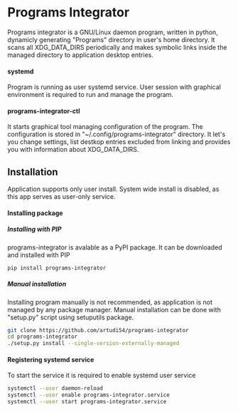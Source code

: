 # Programs Integrator
Programs integrator is a GNU/Linux daemon program, written in python, dynamicly generating "Programs" directory in user's home directory. It scans all XDG_DATA_DIRS periodically and makes symbolic links inside the managed directory to application desktop entries.

#### systemd
Program is running as user systemd service. User session with graphical environment is required to run and manage the program.

#### programs-integrator-ctl
It starts graphical tool managing configuration of the program. The configuration is stored in "~/.config/programs-integrator" directory. It let's you change settings, list destkop entries excluded from linking and provides you with information about XDG_DATA_DIRS.

## Installation
Application supports only user install. System wide install is disabled, as this app serves as user-only service.

#### Installing package

##### Installing with PIP
programs-integrator is avalable as a PyPI package. It can be downloaded and installed with PIP
```bash
pip install programs-integrator
```

##### Manual installation
Installing program manually is not recommended, as application is not managed by any package manager. Manual installation can be done with "setup.py" script using setuputils package.
```bash
git clone https://github.com/artudi54/programs-integrator
cd programs-integrator
./setup.py install --single-version-externally-managed
```

#### Registering systemd service
To start the service it is required to enable systemd user service
```bash
systemctl --user daemon-reload
systemctl --user enable programs-integrator.service
systemctl --user start programs-integrator.service
```
